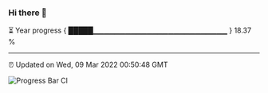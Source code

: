 ### Hi there 👋

⏳ Year progress { █████▁▁▁▁▁▁▁▁▁▁▁▁▁▁▁▁▁▁▁▁▁▁▁▁▁ } 18.37 %

---

⏰ Updated on Wed, 09 Mar 2022 00:50:48 GMT

![Progress Bar CI](https://github.com/liununu/liununu/workflows/Progress%20Bar%20CI/badge.svg)
